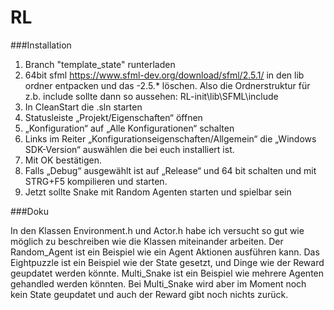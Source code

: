 # RL

###Installation

1. Branch "template_state" runterladen
2. 64bit sfml https://www.sfml-dev.org/download/sfml/2.5.1/ 
   in den lib ordner entpacken und das -2.5.* löschen.
   Also die Ordnerstruktur für z.b. include sollte dann so aussehen:
   RL-init\lib\SFML\include
3. In CleanStart die .sln starten
4. Statusleiste „Projekt/Eigenschaften“ öffnen
5. „Konfiguration“ auf „Alle Konfigurationen“ schalten
6. Links im Reiter „Konfigurationseigenschaften/Allgemein“ die „Windows SDK-Version“
   auswählen die bei euch installiert ist.
7. Mit OK bestätigen.
8. Falls „Debug“ ausgewählt ist auf „Release“ und 64 bit schalten 
   und mit STRG+F5 kompilieren und starten.
9. Jetzt sollte Snake mit Random Agenten starten und spielbar sein

###Doku

In den Klassen Environment.h und Actor.h habe ich versucht so gut wie möglich 
zu beschreiben wie die Klassen miteinander arbeiten.
Der Random_Agent ist ein Beispiel wie ein Agent Aktionen ausführen kann.
Das Eightpuzzle ist ein Beispiel wie der State gesetzt, und Dinge wie der Reward geupdatet werden könnte.
Multi_Snake ist ein Beispiel wie mehrere Agenten gehandled werden könnten.
Bei Multi_Snake wird aber im Moment noch kein State geupdatet und auch der Reward
gibt noch nichts zurück.
